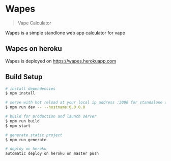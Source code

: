 # Wapes

>Vape Calculator

Wapes is a simple standlone web app calculator for vape

## Wapes on heroku

Wapes is deployed on https://wapes.herokuapp.com

## Build Setup

``` bash
# install dependencies
$ npm install

# serve with hot reload at your local ip address :3000 for standalone acces from mobile
$ npm run dev -- --hostname:0.0.0.0

# build for production and launch server
$ npm run build
$ npm start

# generate static project
$ npm run generate

# deploy on heroku
automatic deploy on heroku on master push
```
